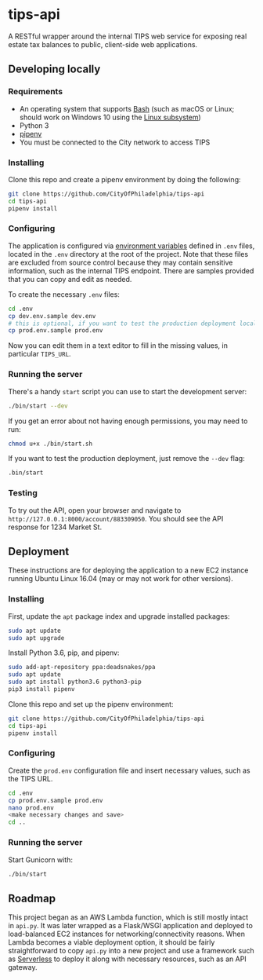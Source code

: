 # tips-api


A RESTful wrapper around the internal TIPS web service for exposing real
estate tax balances to public, client-side web applications.

## Developing locally

### Requirements

- An operating system that supports [Bash](https://en.wikipedia.org/wiki/Bash_(Unix_shell)) (such as macOS or Linux; should work on Windows 10 using the [Linux subsystem](https://docs.microsoft.com/en-us/windows/wsl/install-win10))
- Python 3
- [pipenv](https://docs.pipenv.org/)
- You must be connected to the City network to access TIPS

### Installing

Clone this repo and create a pipenv environment by doing the following:

```bash
git clone https://github.com/CityOfPhiladelphia/tips-api
cd tips-api
pipenv install
```

### Configuring

The application is configured via [environment variables](https://12factor.net/config) defined in `.env` files, located in the `.env` directory at the root of the project. Note that these files are excluded from source control because they may contain sensitive information, such as the internal TIPS endpoint. There are samples provided that you can copy and edit as needed.

To create the necessary `.env` files:

```bash
cd .env
cp dev.env.sample dev.env
# this is optional, if you want to test the production deployment locally
cp prod.env.sample prod.env
```

Now you can edit them in a text editor to fill in the missing values, in particular `TIPS_URL`.


### Running the server

There's a handy `start` script you can use to start the development server:

```bash
./bin/start --dev
```

If you get an error about not having enough permissions, you may need to run:

```bash
chmod u+x ./bin/start.sh
```

If you want to test the production deployment, just remove the `--dev` flag:

```bash
.bin/start
```


### Testing

To try out the API, open your browser and navigate to
`http://127.0.0.1:8000/account/883309050`. You should see the API response for
1234 Market St.

## Deployment

These instructions are for deploying the application to a new EC2 instance running Ubuntu Linux 16.04 (may or may not work for other versions).

### Installing

First, update the `apt` package index and upgrade installed packages:

```bash
sudo apt update
sudo apt upgrade
```

Install Python 3.6, pip, and pipenv:

```bash
sudo add-apt-repository ppa:deadsnakes/ppa
sudo apt update
sudo apt install python3.6 python3-pip
pip3 install pipenv
```

Clone this repo and set up the pipenv environment:

```bash
git clone https://github.com/CityOfPhiladelphia/tips-api
cd tips-api
pipenv install
```

### Configuring

Create the `prod.env` configuration file and insert necessary values, such as the TIPS URL.

```bash
cd .env
cp prod.env.sample prod.env
nano prod.env
<make necessary changes and save>
cd ..
```

### Running the server


Start Gunicorn with:

```bash
./bin/start
```


## Roadmap

This project began as an AWS Lambda function, which is still mostly intact in `api.py`. It was later wrapped as a Flask/WSGI application and deployed to load-balanced EC2 instances for networking/connectivity reasons. When Lambda becomes a viable deployment option, it should be fairly straightforward to copy `api.py` into a new project and use a framework such as [Serverless](https://serverless.com/) to deploy it along with necessary resources, such as an API gateway.
